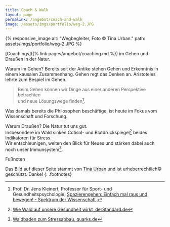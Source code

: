 ```yaml
---
title: Coach & Walk
layout: page
permalink: /angebot/coach-and-walk
image: /assets/imgs/portfolio/weg-2.JPG
---
```

{% responsive_image alt: "Wegbegleiter, Foto © Tina Urban." path: assets/imgs/portfolio/weg-2.JPG %}

[Coachings]({% link pages/angebot/coaching.md %}) im Gehen und Draußen in der Natur.

Warum im Gehen? 
Bereits seit der Antike stehen Gehen und Erkenntnis in einem kausalen Zusammenhang.
Gehen regt das Denken an. Aristoteles lehrte zum Bespiel im Gehen.   

> Beim Gehen können wir Dinge aus einer anderen Perspektive betrachten    
> und neue Lösungswege finden[^gehen].

Was damals bereits die Philosophen beschäftige, 
ist heute im Fokus vom Wissenschaft und Forschung.

Warum Draußen? Die Natur tut uns gut.    
Insbesondere im Wald sinken Cotisol- und Blutdruckspiegel[^waldgesundheit]
beides Indikatoren für Stress.    
Wir entschleunigen, weiten den Blick für Neues und stärken dabei auch noch unser Immunsystem[^waldbaden].

Fußnoten 

Das Bild auf dieser Seite stammt von [Tina Urban](https://tinaurban.de) 
und ist urheberrechtlich&copy; geschützt. Danke!
{: .footnotes}

[^naturgesundheit]: [Wie wirken Natur und Landschaft auf Gesundheit, Wohlbefinden und Lebensqualität?, Prof. Dr. Ulrich Gebhard, Universität Hamburg](https://b6b1804a-fbf0-47c4-b778-3deada707163.filesusr.com/ugd/07922c_3ed56f11bfe74d0ab6b0e1e32ee6dd78.pdf)
[^naturbewegung]: [Was die Natur besser kann als das Fitnesscenter, derStandard.de](https://www.derstandard.de/story/2000065058714/was-die-natur-besser-kann-als-das-fitnesscenter)
[^mindfulwalk]: [The Benefits of a Mindful Walk, Search Inside Yourself Leadership Institute](https://siyli.org/mindful-walk-benefits/)
[^waldbaden]: [Waldbaden zum Stressabbau, quarks.de](https://www.quarks.de/gesundheit/waldbaden-zum-stressabbau/)
[^waldgesundheit]: [Wie Wald auf unsere Gesundheit wirkt, derStandard.de](https://www.derstandard.de/story/2000116617740/wie-wald-auf-unsere-gesundheit-wirkt)
[^emotionalinteligenz]: [Warum emotionale Intelligenz im Job so wichtig ist, MichaelPage](https://www.michaelpage.de/advice/management-tipps/leadership/warum-emotionale-intelligenz-im-job-so-wichtig-ist)
[^gehen]: Prof. Dr. Jens Kleinert, Professor für Sport- und Gesundheitspsychologie, [Spazierengehen: Einfach mal raus und bewegen! - Spektrum der Wissenschaft](https://www.spektrum.de/news/spazierengehen-einfach-mal-raus-und-bewegen/1824811). 


